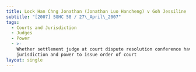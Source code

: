 ```yaml
---
title: Lock Han Chng Jonathan (Jonathan Luo Hancheng) v Goh Jessiline
subtitle: "[2007] SGHC 58 / 27\_April\_2007"
tags:
  - Courts and Jurisdiction
  - Judges
  - Power
  - >-
    Whether settlement judge at court dispute resolution conference having
    jurisdiction and power to issue order of court
layout: single
---
```


